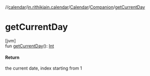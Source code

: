 //[calendar](../../../../index.md)/[in.rithikjain.calendar](../../index.md)/[Calendar](../index.md)/[Companion](index.md)/[getCurrentDay](get-current-day.md)

# getCurrentDay

[jvm]\
fun [getCurrentDay](get-current-day.md)(): [Int](https://kotlinlang.org/api/latest/jvm/stdlib/kotlin/-int/index.html)

#### Return

the current date, index starting from 1
